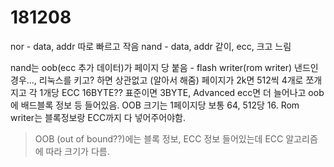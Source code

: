 # 181208

nor - data, addr 따로 빠르고 작음
nand - data, addr 같이, ecc, 크고 느림

nand는 oob(ecc 추가 데이터)가 페이지 당 붙음 - flash writer(rom writer) 낸드인 경우..., 리눅스를 키고? 하면 상관없고 (알아서 해줌)
페이지가 2k면 512씩 4개로 쪼개지고 각 1개당 ECC 16BYTE?? 표준이면 3BYTE, Advanced ecc면 더 늘어나고 oob에 배드블록 정보 등 들어있음.
OOB 크기는 1페이지당 보통 64, 512당 16. Rom writer는 블록정보랑 ECC까지 다 넣어주어야함.

> OOB (out of bound??)에는 블록 정보, ECC 정보 들어있는데 ECC 알고리즘에 따라 크기가 다름. 